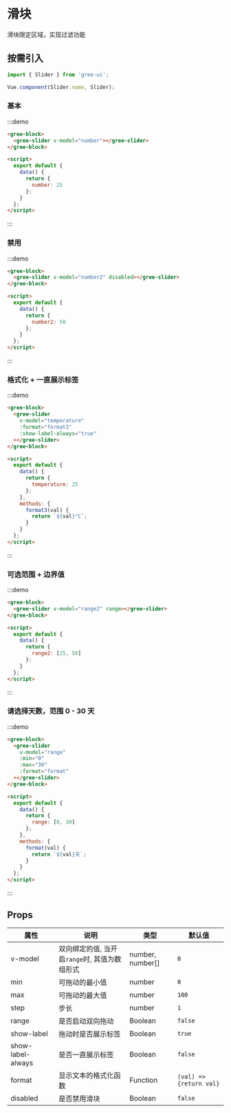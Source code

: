 # 滑块

滑块限定区域，实现过滤功能

## 按需引入

```javascript
import { Slider } from 'gree-ui';

Vue.component(Slider.name, Slider);
```

### 基本

:::demo

```html
<gree-block>
  <gree-slider v-model="number"></gree-slider>
</gree-block>

<script>
  export default {
    data() {
      return {
        number: 25
      };
    }
  };
</script>
```

:::

### 禁用

:::demo

```html
<gree-block>
  <gree-slider v-model="number2" disabled></gree-slider>
</gree-block>

<script>
  export default {
    data() {
      return {
        number2: 50
      };
    }
  };
</script>
```

:::

### 格式化 + 一直展示标签

:::demo

```html
<gree-block>
  <gree-slider
    v-model="temperature"
    :format="format3"
    :show-label-always="true"
  ></gree-slider>
</gree-block>

<script>
  export default {
    data() {
      return {
        temperature: 25
      };
    },
    methods: {
      format3(val) {
        return `${val}°C`;
      }
    }
  };
</script>
```

:::

### 可选范围 + 边界值

:::demo

```html
<gree-block>
  <gree-slider v-model="range2" range></gree-slider>
</gree-block>

<script>
  export default {
    data() {
      return {
        range2: [25, 50]
      };
    }
  };
</script>
```

:::

### 请选择天数，范围 0 - 30 天

:::demo

```html
<gree-block>
  <gree-slider
    v-model="range"
    :min="0"
    :max="30"
    :format="format"
  ></gree-slider>
</gree-block>

<script>
  export default {
    data() {
      return {
        range: [0, 30]
      };
    },
    methods: {
      format(val) {
        return `${val}天`;
      }
    }
  };
</script>
```

:::

## Props

| 属性              | 说明                                          | 类型               | 默认值                  |
| ----------------- | --------------------------------------------- | ------------------ | ----------------------- |
| v-model           | 双向绑定的值, 当开启`range`时, 其值为数组形式 | number, number\[\] | `0`                     |
| min               | 可拖动的最小值                                | number             | `0`                     |
| max               | 可拖动的最大值                                | number             | `100`                   |
| step              | 步长                                          | number             | `1`                     |
| range             | 是否启动双向拖动                              | Boolean            | `false`                 |
| show-label        | 拖动时是否展示标签                            | Boolean            | `true`                  |
| show-label-always | 是否一直展示标签                              | Boolean            | `false`                 |
| format            | 显示文本的格式化函数                          | Function           | `(val) => {return val}` |
| disabled          | 是否禁用滑块                                  | Boolean            | `false`                 |

<script>
export default {
  data() {
    return {
      number: 25,
      number2: 50,
      range: [0, 30],
      range2: [25, 50]
    };
  },
  methods: {
    format(val) {
      return `${val}天`;
    }
  }
};
</script>
